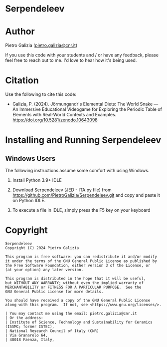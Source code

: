 # Serpendeleev

Author
======
Pietro Galizia (pietro.galizia@cnr.it)

If you use this code with your students and / or have any feedback, please feel free to reach out to me. I'd love to hear how it's being used.

Citation
========
Use the following to cite this code:

- Galizia, P. (2024). Jörmungandr's Elemental Diets: The World Snake — An Immersive Educational Videogame for Exploring the Periodic Table of Elements with Real-World Contexts and Examples. https://doi.org/10.5281/zenodo.10643098

Installing and Running Serpendeleev
============================

Windows Users
-------------

The following instructions assume some comfort with using Windows.

1. Install Python 3.9+ IDLE
       
2. Download Serpendeleev (JED - ITA.py file) from https://github.com/PietroGalizia/Serpendeleev.git and copy and paste it on Python IDLE.
    
3. To execute a file in IDLE, simply press the F5 key on your keyboard

    

Copyright
=========

    Serpendeleev
    Copyright (C) 2024 Pietro Galizia

    This program is free software: you can redistribute it and/or modify
    it under the terms of the GNU General Public License as published by
    the Free Software Foundation, either version 3 of the License, or
    (at your option) any later version.

    This program is distributed in the hope that it will be useful,
    but WITHOUT ANY WARRANTY; without even the implied warranty of
    MERCHANTABILITY or FITNESS FOR A PARTICULAR PURPOSE.  See the 
    GNU General Public License for more details.

    You should have received a copy of the GNU General Public License
    along with this program.  If not, see <https://www.gnu.org/licenses/>.

    | You may contact me using the email: pietro.galizia@cnr.it
    | Or the address:
    | Institute of Science, Technology and Sustainability for Ceramics (ISSMC; former ISTEC),
    | National Research Council of Italy (CNR)
    | Via Granarolo 64,
    | 48018 Faenza, Italy,
